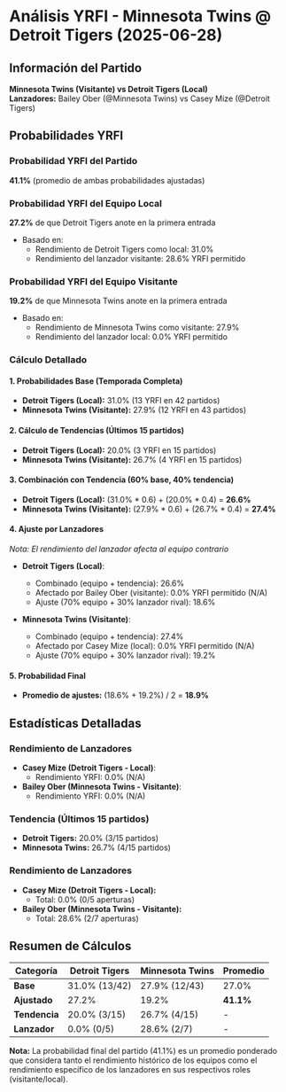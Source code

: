 # Análisis YRFI - Minnesota Twins @ Detroit Tigers (2025-06-28)

## Información del Partido
**Minnesota Twins (Visitante) vs Detroit Tigers (Local)**  
**Lanzadores:** Bailey Ober (@Minnesota Twins) vs Casey Mize (@Detroit Tigers)

## Probabilidades YRFI

### Probabilidad YRFI del Partido
**41.1%** (promedio de ambas probabilidades ajustadas)

### Probabilidad YRFI del Equipo Local
**27.2%** de que Detroit Tigers anote en la primera entrada
- Basado en:
  - Rendimiento de Detroit Tigers como local: 31.0%
  - Rendimiento del lanzador visitante: 28.6% YRFI permitido

### Probabilidad YRFI del Equipo Visitante
**19.2%** de que Minnesota Twins anote en la primera entrada
- Basado en:
  - Rendimiento de Minnesota Twins como visitante: 27.9%
  - Rendimiento del lanzador local: 0.0% YRFI permitido

### Cálculo Detallado

#### 1. Probabilidades Base (Temporada Completa)
- **Detroit Tigers (Local):** 31.0% (13 YRFI en 42 partidos)
- **Minnesota Twins (Visitante):** 27.9% (12 YRFI en 43 partidos)

#### 2. Cálculo de Tendencias (Últimos 15 partidos)
- **Detroit Tigers (Local):** 20.0% (3 YRFI en 15 partidos)
- **Minnesota Twins (Visitante):** 26.7% (4 YRFI en 15 partidos)

#### 3. Combinación con Tendencia (60% base, 40% tendencia)
- **Detroit Tigers (Local):** (31.0% * 0.6) + (20.0% * 0.4) = **26.6%**
- **Minnesota Twins (Visitante):** (27.9% * 0.6) + (26.7% * 0.4) = **27.4%**

#### 4. Ajuste por Lanzadores
*Nota: El rendimiento del lanzador afecta al equipo contrario*

- **Detroit Tigers (Local)**:
  - Combinado (equipo + tendencia): 26.6%
  - Afectado por Bailey Ober (visitante): 0.0% YRFI permitido (N/A)
  - Ajuste (70% equipo + 30% lanzador rival): 18.6%

- **Minnesota Twins (Visitante)**:
  - Combinado (equipo + tendencia): 27.4%
  - Afectado por Casey Mize (local): 0.0% YRFI permitido (N/A)
  - Ajuste (70% equipo + 30% lanzador rival): 19.2%

#### 5. Probabilidad Final
- **Promedio de ajustes:** (18.6% + 19.2%) / 2 = **18.9%**

## Estadísticas Detalladas


### Rendimiento de Lanzadores
- **Casey Mize (Detroit Tigers - Local)**:
  - Rendimiento YRFI: 0.0% (N/A)
- **Bailey Ober (Minnesota Twins - Visitante)**:
  - Rendimiento YRFI: 0.0% (N/A)
### Tendencia (Últimos 15 partidos)
- **Detroit Tigers:** 20.0% (3/15 partidos)
- **Minnesota Twins:** 26.7% (4/15 partidos)

### Rendimiento de Lanzadores
- **Casey Mize (Detroit Tigers - Local):**
  - Total: 0.0% (0/5 aperturas)
- **Bailey Ober (Minnesota Twins - Visitante):**
  - Total: 28.6% (2/7 aperturas)

## Resumen de Cálculos
| Categoría | Detroit Tigers       | Minnesota Twins      | Promedio |
|-----------|----------------------|----------------------|----------|
| **Base** | 31.0% (13/42) | 27.9% (12/43) | 27.0% |
| **Ajustado** | 27.2% | 19.2% | **41.1%** |
| **Tendencia** | 20.0% (3/15) | 26.7% (4/15) | - |
| **Lanzador** | 0.0% (0/5) | 28.6% (2/7) | - |

**Nota:** La probabilidad final del partido (41.1%) es un promedio ponderado que considera tanto el rendimiento histórico de los equipos como el rendimiento específico de los lanzadores en sus respectivos roles (visitante/local).